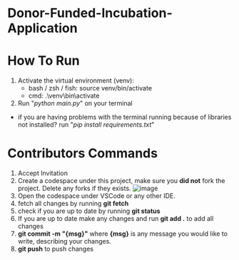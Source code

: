 # Donor-Funded-Incubation-Application

# How To Run
1. Activate the virtual environment (venv):
   - bash / zsh / fish: source venv/bin/activate
   - cmd: .\venv\bin\activate
2. Run "*python main.py*" on your terminal
- if you are having problems with the terminal running because of libraries not installed? run "*pip install requirements.txt*"

# Contributors Commands
1. Accept Invitation
2. Create a codespace under this project, make sure you **did not** fork the project. Delete any forks if they exists.
![image](https://github.com/user-attachments/assets/9b991e24-aeb2-4211-b774-0a30cce96e67)
3. Open the codespace under VSCode or any other IDE.
4. fetch all changes by running **git fetch**
5. check if you are up to date by running **git status**
6. If you are up to date make any changes and run **git add .** to add all changes
7. **git commit -m "{msg}"** where **{msg}** is any message you would like to write, describing your changes.
8. **git push** to push changes
